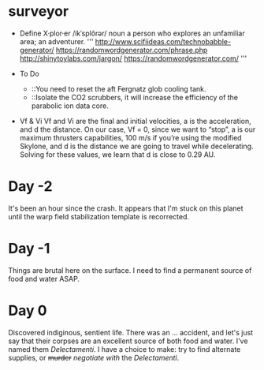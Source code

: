 # surveyor

* Define
X·plor·er
/ikˈsplôrər/
noun
a person who explores an unfamiliar area; an adventurer.
'''
http://www.scifiideas.com/technobabble-generator/
https://randomwordgenerator.com/phrase.php
http://shinytoylabs.com/jargon/
https://randomwordgenerator.com/
'''

* To Do
  * ::You need to reset the aft Fergnatz glob cooling tank.
  * ::Isolate the CO2 scrubbers, it will increase the efficiency of the parabolic ion data core.

* Vf & Vi
Vf and Vi are the final and initial velocities, a is the acceleration, and d the distance. On our case, Vf = 0, since we want to “stop”, a is our maximum thrusters capabilities, 100 m/s if you’re using the modified Skylone, and d is the distance we are going to travel while decelerating. Solving for these values, we learn that d is close to 0.29 AU. 

# Day -2
It's been an hour since the crash. It appears that I'm stuck on this planet until the warp field stabilization template is recorrected.  

# Day -1
Things are brutal here on the surface. I need to find a permanent source of food and water ASAP.

# Day 0
Discovered indiginous, sentient life. There was an ... accident, and let's just say that their corpses are an excellent source of both food and water.  I've named them *Delectamenti*.  I have a choice to make: try to find alternate supplies, or ~~murder~~ *negotiate with* the *Delectamenti*.